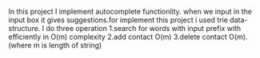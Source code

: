 In this project I implement autocomplete functionlity.
when we input in the input box it gives suggestions.for implement this project i used trie data-structure.
I do three operation 
1.search for words with input prefix with efficiently in O(m) complexity 
2.add contact O(m) 
3.delete contact O(m). (where m is length of string)
